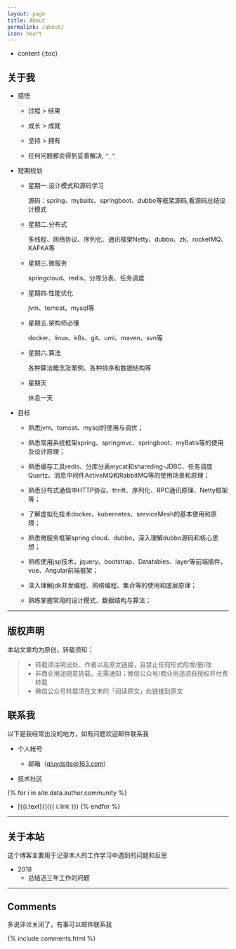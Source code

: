 ```yaml
---
layout: page
title: About
permalink: /about/
icon: heart
---
```


* content
{:toc}


## 关于我

- 感悟

  - 过程 > 结果

  - 成长 > 成就

  - 坚持 > 拥有

  - 任何问题都会得到妥善解决, `^_^ `

- 短期规划

  - 星期一.设计模式和源码学习

    源码：spring、mybaits、springboot、dubbo等框架源码,看源码总结设计模式

  - 星期二.分布式

    多线程、网络协议、序列化、通讯框架Netty、dubbo、zk、rocketMQ、KAFKA等

  - 星期三.微服务

    springcloud、redis、分库分表、任务调度

  - 星期四.性能优化

    jvm、tomcat、mysql等

  - 星期五.架构师必懂

    docker、linux、k8s、git、uml、maven、svn等

  - 星期六.算法

    各种算法概念及案例、各种排序和数据结构等

  - 星期天

    休息一天


- 目标

  - 熟悉jvm、tomcat、mysql的使用与调优；

  - 熟悉常用系统框架spring、springmvc、springboot、myBatis等的使用及设计原理；

  - 熟悉缓存工具redis、分库分表mycat和shareding-JDBC、任务调度Quartz、消息中间件ActiveMQ和RabbitMQ等的使用场景和原理；

  - 熟悉分布式通信中HTTP协议、thrift、序列化、RPC通讯原理、Netty框架等；

  - 了解虚拟化技术docker、kubernetes、serviceMesh的基本使用和原理；

  - 熟悉微服务框架spring cloud、dubbo，深入理解dubbo源码和核心思想；

  - 熟练使用jsp技术，jquery、bootstrap、Datatables、layer等前端插件，vue、Angular前端框架；

  - 深入理解jdk并发编程、网络编程、集合等的使用和底层原理；

  - 熟练掌握常用的设计模式、数据结构与算法； 




---

## 版权声明

本站文章均为原创，转载须知：

>* 转载须注明出处、作者以及原文链接，且禁止任何形式的增/删/改
>* 非商业用途随意转载，无需通知；微信公众号/商业用途须获授权并付费转载
>* 微信公众号转载须在文末的「阅读原文」处链接到原文



## 联系我

以下是我经常出没的地方，如有问题欢迎邮件联系我

- 个人帐号

  - 邮箱（qiuydsite@163.com）

- 技术社区

{% for i in site.data.author.community %}
  - [{{i.text}}]({{ i.link }})
{% endfor %}


---

## 关于本站  


这个博客主要用于记录本人的工作学习中遇到的问题和反思

- 2018
   - 总结近三年工作的问题


---

## Comments

多说评论关闭了，有事可以邮件联系我

{% include comments.html %}
